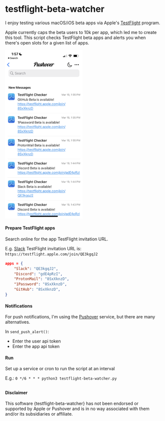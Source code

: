 # testflight-beta-watcher

I enjoy testing various macOS/iOS beta apps via Apple's [TestFlight](https://developer.apple.com/testflight/) program.

Apple currently caps the beta users to 10k per app, which led me to create this tool. This script checks TestFlight beta apps and alerts you when there's open slots for a given list of apps.

<img src="/notification.png" width=50%>

#### Prepare TestFlight apps
Search online for the app TestFlight invitation URL.

E.g. [Slack](https://slack.com/beta/ios) TestFlight invitation URL is:
 `https://testflight.apple.com/join/QE3kgqJ2`

```json
apps = {
    "Slack": "QE3kgqJ2",
    "Discord": "gdE4pRzI",
    "ProtonMail": "8SxXknzD",
    "1Password": "8SxXknzD",
    "GitHub": "8SxXknzD",
}
```

#### Notifications
For push notifications, I'm using the [Pushover](https://pushover.net) service, but there are many alternatives.

In `send_push_alert()`:
* Enter the user api token
* Enter the app api token


#### Run

Set up a service or cron to run the script at an interval

E.g.:
`0 */6 * * * python3 testflight-beta-watcher.py`

##
#### Disclaimer

This software {testflight-beta-watcher} has not been endorsed or supported by Apple or Pushover and is in no way associated with them and/or its subsidiaries or affiliate.
